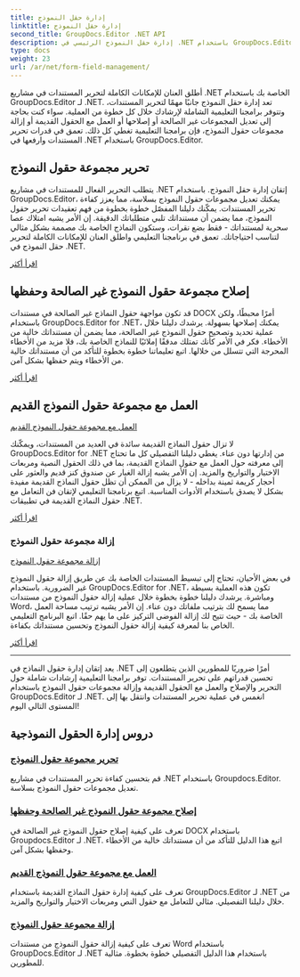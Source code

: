 ```yaml
---
title: إدارة حقل النموذج
linktitle: إدارة حقل النموذج
second_title: GroupDocs.Editor .NET API
description: إدارة حقل النموذج الرئيسي في .NET باستخدام GroupDocs.Editor. تعرف على كيفية تحرير مجموعات حقول النماذج وإصلاحها والعمل معها وإزالتها بسلاسة.
type: docs
weight: 23
url: /ar/net/form-field-management/
---
```

أطلق العنان للإمكانات الكاملة لتحرير المستندات في مشاريع .NET الخاصة بك باستخدام GroupDocs.Editor لـ .NET. تعد إدارة حقل النموذج جانبًا مهمًا لتحرير المستندات، وتتوفر برامجنا التعليمية الشاملة لإرشادك خلال كل خطوة من العملية. سواء كنت بحاجة إلى تعديل المجموعات غير الصالحة أو إصلاحها أو العمل مع الحقول القديمة أو إزالة مجموعات حقول النموذج، فإن برامجنا التعليمية تغطي كل ذلك. تعمق في قدرات تحرير المستندات وارفعها في .NET باستخدام GroupDocs.Editor.

## تحرير مجموعة حقول النموذج

يتطلب التحرير الفعال للمستندات في مشاريع .NET إتقان إدارة حقل النموذج. باستخدام GroupDocs.Editor، يمكنك تعديل مجموعات حقول النموذج بسلاسة، مما يعزز كفاءة تحرير المستندات. يمكّنك دليلنا المفصّل خطوة بخطوة من فهم تعقيدات تحرير حقول النموذج، مما يضمن أن مستنداتك تلبي متطلباتك الدقيقة. إن الأمر يشبه امتلاك عصا سحرية لمستنداتك - فقط بضع نقرات، وستكون النماذج الخاصة بك مصممة بشكل مثالي لتناسب احتياجاتك. تعمق في برنامجنا التعليمي واطلق العنان للإمكانات الكاملة لتحرير حقل النموذج في .NET.

[اقرأ أكثر](./edit-form-field-collection/)

## إصلاح مجموعة حقول النموذج غير الصالحة وحفظها

قد تكون مواجهة حقول النماذج غير الصالحة في مستندات DOCX أمرًا محبطًا، ولكن باستخدام GroupDocs.Editor for .NET، يمكنك إصلاحها بسهولة. يرشدك دليلنا خلال عملية تحديد وتصحيح حقول النموذج غير الصالحة، مما يضمن أن مستنداتك خالية من الأخطاء. فكر في الأمر كأنك تمتلك مدققًا إملائيًا للنماذج الخاصة بك، فلا مزيد من الأخطاء المحرجة التي تتسلل من خلالها. اتبع تعليماتنا خطوة بخطوة للتأكد من أن مستنداتك خالية من الأخطاء ويتم حفظها بشكل آمن.

[اقرأ أكثر](./fix-invalid-form-field-collection-save/)

## العمل مع مجموعة حقول النموذج القديم
[العمل مع مجموعة حقول النموذج القديم](./work-legacy-form-field-collection/)

لا تزال حقول النماذج القديمة سائدة في العديد من المستندات، ويمكّنك GroupDocs.Editor for .NET من إدارتها دون عناء. يغطي دليلنا التفصيلي كل ما تحتاج إلى معرفته حول العمل مع حقول النماذج القديمة، بما في ذلك الحقول النصية ومربعات الاختيار والتواريخ والمزيد. إن الأمر يشبه إزالة الغبار عن صندوق كنز قديم والعثور على أحجار كريمة ثمينة بداخله - لا يزال من الممكن أن تظل حقول النماذج القديمة مفيدة بشكل لا يصدق باستخدام الأدوات المناسبة. اتبع برنامجنا التعليمي لإتقان فن التعامل مع حقول النماذج القديمة في تطبيقات .NET.

[اقرأ أكثر](./work-legacy-form-field-collection/)

### إزالة مجموعة حقول النموذج
[إزالة مجموعة حقول النموذج](./remove-form-field-collection/)

في بعض الأحيان، تحتاج إلى تبسيط المستندات الخاصة بك عن طريق إزالة حقول النموذج غير الضرورية. باستخدام GroupDocs.Editor for .NET، تكون هذه العملية بسيطة ومباشرة. يرشدك دليلنا خطوة بخطوة خلال عملية إزالة حقول النموذج من مستندات Word، مما يسمح لك بترتيب ملفاتك دون عناء. إن الأمر يشبه ترتيب مساحة العمل الخاصة بك - حيث تتيح لك إزالة الفوضى التركيز على ما يهم حقًا. اتبع البرنامج التعليمي الخاص بنا لمعرفة كيفية إزالة حقول النموذج وتحسين مستنداتك بكفاءة.

[اقرأ أكثر](./remove-form-field-collection/)

---

يعد إتقان إدارة حقول النماذج في .NET أمرًا ضروريًا للمطورين الذين يتطلعون إلى تحسين قدراتهم على تحرير المستندات. توفر برامجنا التعليمية إرشادات شاملة حول التحرير والإصلاح والعمل مع الحقول القديمة وإزالة مجموعات حقول النموذج باستخدام GroupDocs.Editor لـ .NET. انغمس في عملية تحرير المستندات وانتقل بها إلى المستوى التالي اليوم!
## دروس إدارة الحقول النموذجية
### [تحرير مجموعة حقول النموذج](./edit-form-field-collection/)
قم بتحسين كفاءة تحرير المستندات في مشاريع .NET باستخدام Groupdocs.Editor. تعديل مجموعات حقول النموذج بسلاسة.
### [إصلاح مجموعة حقول النموذج غير الصالحة وحفظها](./fix-invalid-form-field-collection-save/)
تعرف على كيفية إصلاح حقول النموذج غير الصالحة في DOCX باستخدام Groupdocs.Editor لـ .NET. اتبع هذا الدليل للتأكد من أن مستنداتك خالية من الأخطاء وحفظها بشكل آمن.
### [العمل مع مجموعة حقول النموذج القديم](./work-legacy-form-field-collection/)
تعرف على كيفية إدارة حقول النماذج القديمة باستخدام GroupDocs.Editor لـ .NET من خلال دليلنا التفصيلي. مثالي للتعامل مع حقول النص ومربعات الاختيار والتواريخ والمزيد.
### [إزالة مجموعة حقول النموذج](./remove-form-field-collection/)
تعرف على كيفية إزالة حقول النموذج من مستندات Word باستخدام GroupDocs.Editor لـ .NET باستخدام هذا الدليل التفصيلي خطوة بخطوة. مثالية للمطورين.